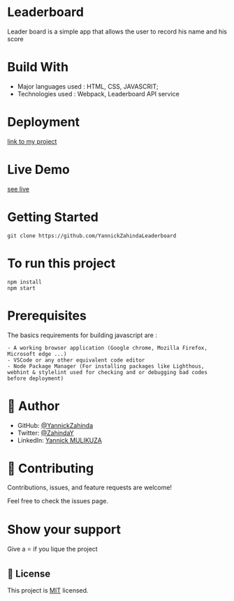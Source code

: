 # Leaderboard

Leader board is a simple app that allows the user to record his name and his score

# Build With

- Major languages used : HTML, CSS, JAVASCRIT;
- Technologies used : Webpack, Leaderboard API service

# Deployment 

[link to my project](https://yannickzahinda.github.io/Leaderboard/)

# Live Demo

[see live](https://yannickzahinda.github.io/Leaderboard/)

# Getting Started

```
git clone https://github.com/YannickZahindaLeaderboard

```

# To run this project

```
npm install
npm start
```

# Prerequisites

The basics requirements for building javascript are : 
```
- A working browser application (Google chrome, Mozilla Firefox, Microsoft edge ...)
- VSCode or any other equivalent code editor
- Node Package Manager (For installing packages like Lighthous, webhint & stylelint used for checking and or debugging bad codes before deployment)
```

# 👤 Author

- GitHub: [@YannickZahinda](https://github.com/YannickZahinda)
- Twitter: [@ZahindaY](https://twitter.com/ZahindaY)
- LinkedIn: [Yannick MULIKUZA](https://linkedin.com/in/linkedinhandle)


# 🤝 Contributing
Contributions, issues, and feature requests are welcome!

Feel free to check the issues page.

# Show your support

Give a ⭐️ if you lique the project 

## 📝 License

This project is [MIT](./MIT.md) licensed.